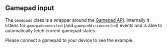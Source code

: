 ## Gamepad input

The `Gamepads` class is a wrapper around the [Gamepad API](https://developer.mozilla.org/en-US/docs/Web/API/Gamepad_API).
Internally it listens for `gamepadconnected` (and `gamepaddisconnected`) events
and is able to automatically fetch current gamepad states.

Please connect a gamepad to your device to see the example.
